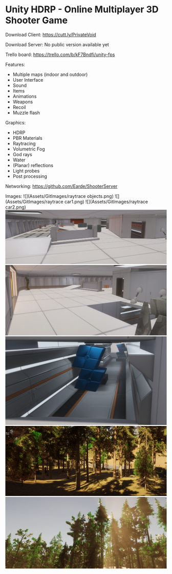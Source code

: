 # Unity HDRP - Online Multiplayer 3D Shooter Game

Download Client: https://cutt.ly/PrivateVoid

Download Server: No public version available yet

Trello board: 	 https://trello.com/b/kF7Bndfi/unity-fps

Features:
- Multiple maps (indoor and outdoor)
- User Interface
- Sound
- Items
- Animations
- Weapons
- Recoil
- Muzzle flash

Graphics:
- HDRP
- PBR Materials
- Raytracing
- Volumetric Fog
- God rays
- Water
- (Planar) reflections
- Light probes
- Post processing

Networking:
https://github.com/Earde/ShooterServer

Images:
![](Assets/GitImages/raytrace objects.png)
![](Assets/GitImages/raytrace car1.png)
![](Assets/GitImages/raytrace car2.png)
![](Assets/GitImages/map.png)
![](Assets/GitImages/map1.png)
![](Assets/GitImages/map2.png)
![](Assets/GitImages/map3.png)
![](Assets/GitImages/map4.png)